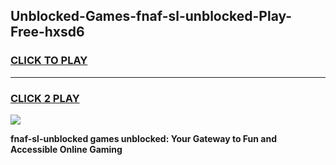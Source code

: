 
## Unblocked-Games-fnaf-sl-unblocked-Play-Free-hxsd6
<h3>
<a href="https://premium76.site?title=fnaf-sl-unblocked&ref=20M">CLICK TO PLAY</a></h3>
<hr>

<h3>
<a href="https://premium76.site?title=fnaf-sl-unblocked&ref=20M">CLICK 2 PLAY</a>
  
</h3>

<a href="https://premium76.site?title=fnaf-sl-unblocked&ref=19M"><img src="https://clearcache.store/games.png"></a>


**fnaf-sl-unblocked games unblocked: Your Gateway to Fun and Accessible Online Gaming**
